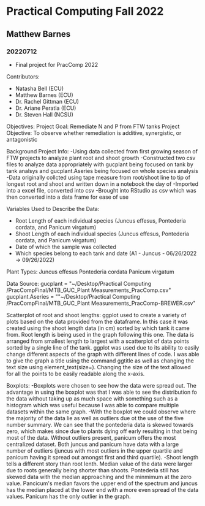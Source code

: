 # Practical Computing Fall 2022
## Matthew Barnes 
### 20220712

- Final project for PracComp 2022

Contributors: 
- Natasha Bell (ECU)
- Matthew Barnes (ECU)
- Dr. Rachel Gittman (ECU)
- Dr. Ariane Peratla (ECU)
- Dr. Steven Hall (NCSU)

Objectives: 
Project Goal: Remediate N and P from FTW tanks 
Project Objective: To observe whether remediation is additive, synergistic, or antagonistic 

Background Project Info: 
-Using data collected from first growing season of FTW projects to analyze plant root and shoot growth 
-Constructed two csv files to analyze data appropriately with gucplant being focused on tank by tank analsys and gucplant.Aseries being focused on whole species analysis
-Data originally collcted using tape measure from root/shoot line to tip of longest root and shoot and written down in a notebook the day of
-Imported into a excel file, converted into csv
-Brought into RStudio as csv which was then converted into a data frame for ease of use

Variables Used to Describe the Data: 
- Root Length of each individual species (Juncus effesus, Pontederia cordata, and Panicum virgatum)
- Shoot Length of each individual species (Juncus effesus, Pontederia cordata, and Panicum virgatum)
- Date of which the sample was collected
- Which species belong to each tank and date (A1 - Juncus - 06/26/2022 -> 09/26/2022)

Plant Types: 
Juncus effesus
Pontederia cordata
Panicum virgatum

Data Source: 
gucplant = "~/Desktop/Practical Computing /PracCompFinal/MTB_GUC_Plant Measurements_PracComp.csv"
gucplant.Aseries = ""~/Desktop/Practical Computing /PracCompFinal/MTB_GUC_Plant Measurements_PracComp-BREWER.csv"

Scatterplot of root and shoot lengths:
ggplot used to create a variety of plots based on the data provided from the dataframe. In this case it was created using the shoot length data (in cm) sorted by which tank it came from. Root length is being used in the graph following this one. The data is arranged from smallest length to largest with a scatterplot of data points sorted by a single line of the tank. ggplot was used due to its ability to easily change different aspects of the graph with different lines of code. I was able to give the graph a title using the command ggtitle as well as changing the text size using element_text(size=). Changing the size of the text allowed for all the points to be easily readable along the x-axis. 

Boxplots: 
-Boxplots were chosen to see how the data were spread out. The advantage in using the boxplot was that I was able to see the distribution fo the data without taking up as much space with something such as a histogram which was useful because I was able to compare multiple datasets within the same graph. -With the boxplot we could observe where the majority of the data lie as well as outliers due ot the use of the five number summary. 
We can see that the pontederia data is skewed towards zero, which makes since due to plants dying off early resulting in that being most of the data. Without outliers present, panicum offers the most centralized dataset. Both juncus and panicum have data with a large number of outliers (juncus with most outliers in the upper quartile and panicum having it spread out amongst first and third quartile). 
-Shoot length tells a different story than root lenth. Median value of the data were larger due to roots generally being shorter than shoots. Pontederia still has skewed data with the median approaching and the minmimum at the zero value. Pancicum's median favors the upper end of the spectrum and juncus has the median placed at the lower end with a more even spread of the data values. Panicum has the only outlier in the graph. 

